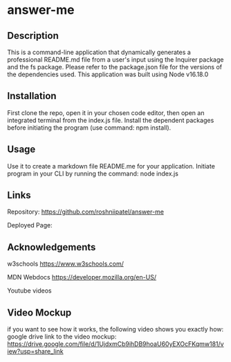 # answer-me

## Description
This is a command-line application that dynamically generates a professional README.md file from a user's input using the Inquirer package and the fs package. Please refer to the package.json file for the versions of the dependencies used. This application was built using Node v16.18.0

## Installation
First clone the repo, open it in your chosen code editor, then open an integrated terminal from the index.js file. Install the dependent packages before initiating the program (use command: npm install).

## Usage
Use it to create a markdown file README.me for your application. Initiate program in your CLI by running the command: node index.js

## Links
Repository: https://github.com/roshniipatel/answer-me 

Deployed Page: 

## Acknowledgements
w3schools https://www.w3schools.com/

MDN Webdocs https://developer.mozilla.org/en-US/

Youtube videos

## Video Mockup
if you want to see how it works, the following video shows you exactly how: 
google drive link to the video mockup: https://drive.google.com/file/d/1UjdxmCb9ihDB9hoaU60yEXOcFKqmw181/view?usp=share_link 